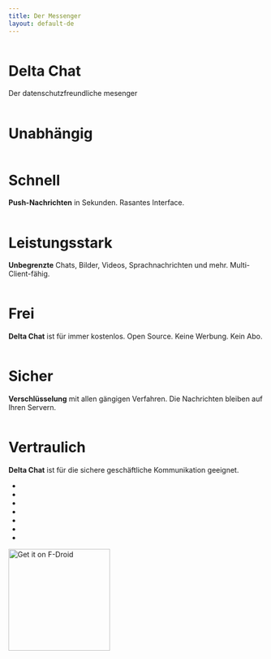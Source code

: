 ```yaml
---
title: Der Messenger
layout: default-de
---
```


<!-- Content-Slider mit EXAKT 7 Seiten, kein Markdown -->
<!-- START OF CONTENT SLIDER -->
<link rel="stylesheet" property="stylesheet" href="../assets/css/content-slider.css" type="text/css" />
<div id="contentContainer"><div id="contentWrapper">

<div>
   <img src="../assets/home/intro1.png" alt="" />
   <h1>Delta Chat</h1>
   <p>Der datenschutzfreundliche mesenger</p>
</div>

<div>
   <img src="../assets/home/intro2.png" alt="" />
   <h1>Unabhängig</h1>
   <p><Keine server -- die App verwendet nur Ihren E-Mail-Server.</p>
</div>

<div>
   <img src="../assets/home/intro3.png" alt="" />
   <h1>Schnell</h1>
   <p><b>Push-Nachrichten</b> in Sekunden. Rasantes Interface.</p>
</div>

<div>
   <img src="../assets/home/intro4.png" alt="" />
   <h1>Leistungsstark</h1>
   <p><b>Unbegrenzte</b> Chats, Bilder, Videos, Sprachnachrichten und mehr. Multi-Client-fähig.</p>
</div>

<div>
   <img src="../assets/home/intro5.png" alt="" />
   <h1>Frei</h1>
   <p><b>Delta Chat</b> ist für immer kostenlos. Open Source. Keine Werbung. Kein Abo.</p>
</div>

<div>
   <img src="../assets/home/intro6.png" alt="" />
   <h1>Sicher</h1>
   <p><b>Verschlüsselung</b> mit allen gängigen Verfahren. Die Nachrichten bleiben auf Ihren Servern.</p>
</div>

<div>
   <img src="../assets/home/intro7.png" alt="" />
   <h1>Vertraulich</h1>
   <p><b>Delta Chat</b> ist für die sichere geschäftliche Kommunikation geeignet.</p>
</div>

</div></div>

<div id="navLinks">
  <ul>
    <li class="itemLinks" data-pos="0"></li>
    <li class="itemLinks" data-pos="1"></li>
    <li class="itemLinks" data-pos="2"></li>
    <li class="itemLinks" data-pos="3"></li>
    <li class="itemLinks" data-pos="4"></li>
    <li class="itemLinks" data-pos="5"></li>
    <li class="itemLinks" data-pos="6"></li>
  </ul>
</div>
<script src="../assets/css/content-slider.js"></script>
<!-- END OF CONTENT SLIDER -->

[<img src="../assets/home/get-it-on-fdroid.png" alt="Get it on F-Droid" width="200" />](download)

